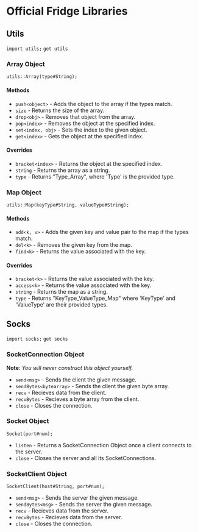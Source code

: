 
# Official Fridge Libraries

## Utils

`import utils;`
`get utils`

### Array Object

`utils::Array(type#String);`

#### Methods

- `push<object>` - Adds the object to the array if the types match.
- `size` - Returns the size of the array.
- `drop<obj>` - Removes that object from the array.
- `pop<index>` - Removes the object at the specified index.
- `set<index, obj>` - Sets the index to the given object.
- `get<index>` - Gets the object at the specified index.

#### Overrides

- `bracket<index>` - Returns the object at the specified index.
- `string` - Returns the array as a string.
- `type` - Returns "Type_Array", where 'Type' is the provided type.

### Map Object

`utils::Map(keyType#String, valueType#String);`

#### Methods

- `add<k, v>` - Adds the given key and value pair to the map if the types match.
- `del<k>` - Removes the given key from the map.
- `find<k>` - Returns the value associated with the key.

#### Overrides

- `bracket<k>` - Returns the value associated with the key.
- `access<k>` - Returns the value associated with the key.
- `string` - Returns the map as a string.
- `type` - Returns "KeyType_ValueType_Map" where 'KeyType' and 'ValueType' are their provided types.

## Socks

`import socks;`
`get socks`

### SocketConnection Object

**Note**: *You will never construct this object yourself.*

- `send<msg>` - Sends the client the given message.
- `sendBytes<bytearray>` - Sends the client the given byte array.
- `recv` - Recieves data from the client.
- `recvBytes` - Recieves a byte array from the client.
- `close` - Closes the connection.

### Socket Object

`Socket(port#num);`

- `listen` - Returns a SocketConnection Object once a client connects to the server.
- `close` - Closes the server and all its SocketConnections.

### SocketClient Object

`SocketClient(host#String, port#num);`

- `send<msg>` - Sends the server the given message.
- `sendBytes<msg>` - Sends the server the given message.
- `recv` - Recieves data from the server.
- `recvBytes` - Recieves data from the server.
- `close` - Closes the connection.
